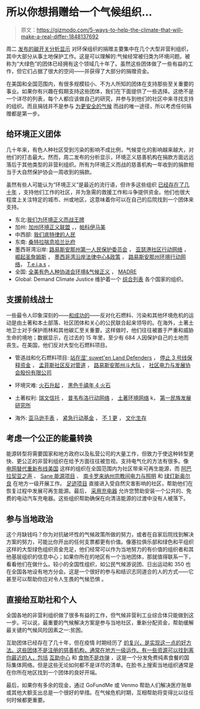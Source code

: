 # 所以你想捐赠给一个气候组织…

> 原文：<https://gizmodo.com/5-ways-to-help-the-climate-that-will-make-a-real-differ-1848137692>

周二 [发布的碳开关分析显示](https://gizmodo.com/people-are-giving-money-to-the-wrong-climate-charities-1848135834) 对环保组织的捐赠主要集中在几个大型非营利组织，其中大部分从事土地保护工作。这是可以理解的:气候经常被归类为环境问题。被称为“大绿色”的团体已经拥有这个领域几十年了。虽然这些团体做了一些有益的工作，但它们占据了很大的空间——并获得了大部分的捐赠资金。



在美国和全国范围内，有很多规模较小、不为人所知的团体在支持那些至关重要的事业。如果你有兴趣在假期支持这些团体，我们在下面提供了一些选择。这绝不是一个详尽的列表，每个人都应该做自己的研究，并参与到他们的社区中来寻找支持的组织。而且捐钱并不是参与 [为更安全的气候](https://gizmodo.com/you-need-to-care-about-this-1848042385) 而战的唯一途径，所以考虑任何捐赠都是第一步。

## **给环境正义团体**

几十年来，有色人种社区受到污染的影响不成比例，气候变化的影响越来越大，对他们的打击最大。然而，周二发布的分析显示，环境正义慈善机构在捐款方面远远落后于其他类型的非营利组织。所有为环境正义而战的慈善机构一年收到的捐款相当于大自然保护协会一周收到的捐款。

虽然有些人可能认为“环境正义”是最近的流行语，但许多这些组织 [已经存在了几十年](https://gizmodo.com/why-a-harlem-activist-s-decades-long-fight-for-environm-1846362595) ，支持他们工作的社区，并为急需的救援工作和斗争提供资金。他们也很大程度上关注特定的城市、州或地区，这意味着你可以在自己的后院找到一个团体来支持。

*   东北:[我们为环境正义而战](https://www.weact.org/)[王牌](https://ace-ej.org/)
*   加州: [加州环境正义联盟](https://caleja.org/) ，，[帕科伊马美](https://www.pacoimabeautiful.org/)
*   中西部: [我们底特律的人民](https://www.wethepeopleofdetroit.com/)
*   东南: [桑特拉](https://www.santla.org/)[喘息](https://gaspgroup.org/)[哈兰比府](https://www.theharambeehouse.net/)
*   墨西哥湾沿岸: [路易斯安那州第一人民保护委员会](https://fpcclouisiana.org/) ， [亚瑟港社区行动网络](https://www.pa-can.com/) ， [崛起圣詹姆斯](https://www.risestjames.org/) ， [墨西哥湾沿岸法律中心&政策](https://www.gcclp.org/) ， [路易斯安那州环境行动网络](https://leanweb.org/)， [T.e.j.a.s](https://www.tejasbarrios.org/) ，
*   全国: [全美有色人种协进会环境&气候正义](https://naacp.org/know-issues/environmental-climate-justice) ， [MADRE](https://www.madre.org/programs/advancing-climate-justice)
*   Global: Demand Climate Justice 维护着一个 [综合列表](https://worldat1c.org/so-you-want-to-donate-to-the-global-movements-for-climate-justice-a442be08c1eb) 各个国家的组织。

## **支援前线战士**

一些最令人印象深刻的——[和成功的](https://gizmodo.com/the-reason-right-wing-states-are-cracking-down-on-indig-1847629146)——反对化石燃料、污染和其他环境危机的运动是由土著和本土部落、社区团体和关心的公民联合起来领导的。在海外，土著土地卫士对于保护雨林和其他碳汇至关重要。这样做时，他们往往被置于严重和威胁生命的境地；数据显示，在过去的 15 年里，至少有 684 人因保护自己的土地而丧生。在美国，他们反对大型化石燃料项目。

*   管道战和化石燃料项目: [站在湿' suwet'en Land Defenders](https://go.rallyup.com/wetsuwetenstrong/Campaign/Details) ， [停止 3 号线保释资金](https://www.stopline3bailfunds.org/) ， [孟菲斯社区反对管道](https://www.memphiscap.org/) ， [路易斯安那州斗大队](https://labucketbrigade.org/) ， [社区电力与发展协会股份有限公司](https://www.cidainc.org/who-we-are)

*   环境灾难: [火石升起](https://flintrising.com/) ， [黑色千禧年 4 火石](https://www.blackmillennials4flint.org/)
*   土著权利: [瑞文信托](https://raventrust.com/) ， [普韦布洛行动网络](https://www.puebloactionalliance.org/) ， [土著环境网络](https://www.ienearth.org/) k， [第一民族发展研究所](https://www.firstnations.org/)
*   海外: [亚马逊手表](https://amazonwatch.org/work) ， [紧急行动基金](https://urgentactionfund.org/) ， [不 1 更](https://not1more.org/) ， [文化生存](https://www.culturalsurvival.org/)

## **考虑一个公正的能量转换**

能源转型将需要国家和地方政府以及私营公司的大量工作，但致力于使这种转型更快、更公正的非营利组织在给予方面往往被忽视。支持电气化的方法有很多。像 [电网替代](https://gridalternatives.org/)[重新布线美国](https://www.rewiringamerica.org/) 这样的组织在全国范围内为社区带来可再生能源，而 [阿巴拉契亚之声](https://appvoices.org/) 、 [Sane 能源项目](https://www.saneenergy.org/) 、 [南卡罗来纳州宗教间电力与照明](https://www.scipl.org/) 和 [绿灯新奥尔良](https://www.greenlightneworleans.org/) 在地方一级开展工作。 [足迹项目](https://www.footprintproject.org/) 直接进入受自然灾害影响的社区，帮助他们在恢复过程中发展可再生能源。最后， [采用充电器](https://adoptacharger.org/) 允许您赞助安装一个公共的、免费的电动汽车充电器。这些组织帮助确保在向清洁能源的过渡中没有人被落下。

## **参与当地政治**

这个月缺钱吗？你为对抗破坏性的气候政策所做的努力，或者在自家后院找到解决方案的努力，可能比你开出的任何支票都更有价值。像塞拉俱乐部和绿色和平组织这样的大型绿色组织资金充足，他们经常可以作为当地努力的有价值的组织者和其他基层组织的信息中心；如果你所在的地区有一个当地团体，那就值得联系一下，看看他们在做什么。较小的全国性组织，如公民气候游说团、日出运动和 350 也在全国各地设有地方分会。这是一个很好的参与和结识志同道合的人的方式——它甚至可以帮助你应对令人生畏的气候恐惧 。

## **直接给互助社和个人**

全国各地的非营利组织做了很多有益的工作，但气候非营利工业综合体只能做到这一步。可以说，最重要的气候解决方案是参与当地社区，重新分配资金，帮助缓解最关键的气候风险因素之一:贫困。

互助团体已经存在了几十年，但在疫情 时期经历了 [的复兴，是实现这一点的好方法。这些团体不是注册的慈善机构，通常在地方一级运作。有一些资源可以找到离你最近的人，包括](https://gizmodo.com/if-you-dont-need-your-stimulus-check-consider-a-mutual-1845927432) [互助中心](https://www.mutualaidhub.org/) 和 [食物不是炸弹](https://foodnotbombs.net/new_site/) ，这是一个分发免费纯素食餐的国际集体网络。但是这些无论如何都不是详尽的清单。在脸书上搜索当地组织通常是在你所在地区找到一个团体的良好开端。

最后，如果你有多余的现金，通过 GoFundMe 或 Venmo 帮助人们解决医疗账单或其他大额支出总是一个很好的举措。在气候危机时期，互相帮助将变得比以往任何时候都更重要。